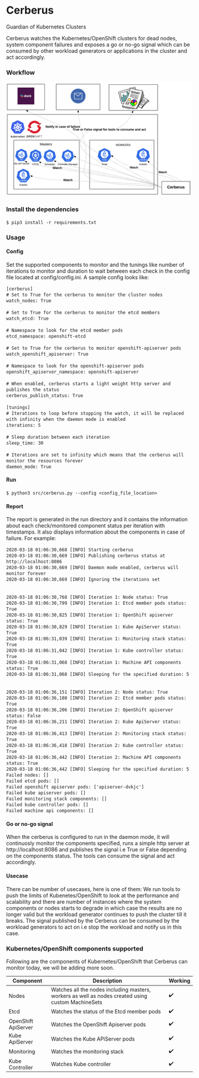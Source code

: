 # Cerberus
Guardian of Kubernetes Clusters

Cerberus watches the Kubernetes/OpenShift clusters for dead nodes, system component failures and exposes a go or no-go signal which can be consumed by other workload generators or applications in the cluster and act accordingly.

### Workflow
![Cerberus workflow](media/cerberus-workflow.png)

### Install the dependencies
```
$ pip3 install -r requirements.txt
```

### Usage

#### Config
Set the supported components to monitor and the tunings like number of iterations to monitor and duration to wait between each check in the config file located at config/config.ini. A sample config looks like:

```
[cerberus]
# Set to True for the cerberus to monitor the cluster nodes
watch_nodes: True

# Set to True for the cerberus to monitor the etcd members
watch_etcd: True

# Namespace to look for the etcd member pods
etcd_namespace: openshift-etcd

# Set to True for the cerberus to monitor openshift-apiserver pods
watch_openshift_apiserver: True

# Namespace to look for the openshift-apiserver pods
openshift_apiserver_namespace: openshift-apiserver

# When enabled, cerberus starts a light weight http server and publishes the status
cerberus_publish_status: True

[tunings]
# Iterations to loop before stopping the watch, it will be replaced with infinity when the daemon mode is enabled
iterations: 5

# Sleep duration between each iteration
sleep_time: 30

# Iterations are set to infinity which means that the cerberus will monitor the resources forever
daemon_mode: True

```

#### Run
```
$ python3 src/cerberus.py --config <config_file_location>
```

#### Report
The report is generated in the run directory and it contains the information about each check/monitored component status per iteration with timestamps. It also displays information about the components in case of failure. For example:
```
2020-03-18 01:06:30,668 [INFO] Starting cerberus
2020-03-18 01:06:30,669 [INFO] Publishing cerberus status at http://localhost:8086
2020-03-18 01:06:30,669 [INFO] Daemon mode enabled, cerberus will monitor forever
2020-03-18 01:06:30,669 [INFO] Ignoring the iterations set


2020-03-18 01:06:30,768 [INFO] Iteration 1: Node status: True
2020-03-18 01:06:30,799 [INFO] Iteration 1: Etcd member pods status: True
2020-03-18 01:06:30,825 [INFO] Iteration 1: OpenShift apiserver status: True
2020-03-18 01:06:30,829 [INFO] Iteration 1: Kube ApiServer status: True
2020-03-18 01:06:31,039 [INFO] Iteration 1: Monitoring stack status: True
2020-03-18 01:06:31,042 [INFO] Iteration 1: Kube controller status: True
2020-03-18 01:06:31,068 [INFO] Iteration 1: Machine API components status: True
2020-03-18 01:06:31,068 [INFO] Sleeping for the specified duration: 5


2020-03-18 01:06:36,151 [INFO] Iteration 2: Node status: True
2020-03-18 01:06:36,180 [INFO] Iteration 2: Etcd member pods status: True
2020-03-18 01:06:36,206 [INFO] Iteration 2: OpenShift apiserver status: False
2020-03-18 01:06:36,211 [INFO] Iteration 2: Kube ApiServer status: True
2020-03-18 01:06:36,413 [INFO] Iteration 2: Monitoring stack status: True
2020-03-18 01:06:36,418 [INFO] Iteration 2: Kube controller status: True
2020-03-18 01:06:36,442 [INFO] Iteration 2: Machine API components status: True
2020-03-18 01:06:36,442 [INFO] Sleeping for the specified duration: 5
Failed nodes: []
Failed etcd pods: []
Failed openshift apiserver pods: ['apiserver-dvkjc']
Failed kube apiserver pods: []
Failed monitoring stack components: []
Failed kube controller pods: []
Failed machine api components: [] 
```

#### Go or no-go signal
When the cerberus is configured to run in the daemon mode, it will continuosly monitor the components specified, runs a simple http server at http://localhost:8086 and publishes the signal i.e True or False depending on the components status. The tools can consume the signal and act accordingly.

#### Usecase
There can be number of usecases, here is one of them:
We run tools to push the limits of Kubenetes/OpenShift to look at the performance and scalability and there are number of instances where the system components or nodes starts to degrade in which case the results are no longer valid but the workload generator continues to push the cluster till it breaks. The signal published by the Cerberus can be consumed by the workload generators to act on i.e stop the workload and notify us in this case.

### Kubernetes/OpenShift components supported
Following are the components of Kubernetes/OpenShift that Cerberus can monitor today, we will be adding more soon.

Component                | Description                                                                                        | Working
------------------------ | ---------------------------------------------------------------------------------------------------| ------------------------- |
Nodes                    | Watches all the nodes including masters, workers as well as nodes created using custom MachineSets | :heavy_check_mark:        |
Etcd                     | Watches the status of the Etcd member pods                                                         | :heavy_check_mark:        |
OpenShift ApiServer      | Watches the OpenShift Apiserver pods                                                               | :heavy_check_mark:        |
Kube ApiServer           | Watches the Kube APiServer pods                                                                    | :heavy_check_mark:        |
Monitoring               | Watches the monitoring stack                                                                       | :heavy_check_mark:        |
Kube Controller          | Watches Kube controller                                                                            | :heavy_check_mark:        |
